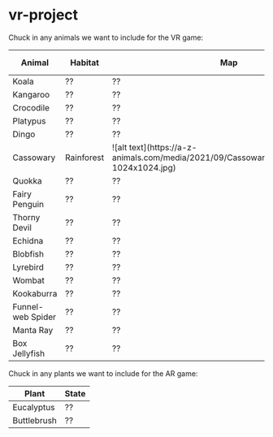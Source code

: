 # vr-project

Chuck in any animals we want to include for the VR game:

<table>
<thead>
<tr>
<th>Animal</th>
<th>Habitat</th>
<th>Map</th>
<th>Hint 1</th>
<th>Hint 2</th>
<th>Hint 3</th>
</tr>
</thead>
<tbody>
<tr>
<td>Koala</td>
<td>??</td>
<td>??</td>
</tr>
  
<tr>
<td>Kangaroo</td>
<td>??</td>
<td>??</td>
</tr>
  
<tr>
<td>Crocodile</td>
<td>??</td>
<td>??</td>
</tr>
  
<tr>
<td>Platypus</td>
<td>??</td>
<td>??</td>
</tr>
  
<tr>
<td>Dingo</td>
<td>??</td>
<td>??</td>
</tr>

<tr>
  <td>Cassowary</td>
  <td>Rainforest</td>
  <td>![alt text](https://a-z-animals.com/media/2021/09/CassowaryLocationsAustralia-1024x1024.jpg)</td>
  <td>Fruit-centric diet</td>
  <td>??</td>
  <td>??</td>
</tr>
  
<tr>
<td>Quokka</td>
<td>??</td>
<td>??</td>
</tr>
  
<tr>
<td>Fairy Penguin</td>
<td>??</td>
<td>??</td>
</tr>
  
<tr>
<td>Thorny Devil</td>
<td>??</td>
<td>??</td>
</tr>
  
<tr>
<td>Echidna</td>
<td>??</td>
<td>??</td>
</tr>
  
<tr>
<td>Blobfish</td>
<td>??</td>
<td>??</td>
</tr>

<tr>
<td>Lyrebird</td>
<td>??</td>
<td>??</td>
</tr>

<tr>
<td>Wombat</td>
<td>??</td>
<td>??</td>
</tr>
  
<tr>
<td>Kookaburra</td>
<td>??</td>
<td>??</td>
</tr>

<tr>
<td>Funnel-web Spider</td>
<td>??</td>
<td>??</td>
</tr>
  
<tr>
<td>Manta Ray</td>
<td>??</td>
<td>??</td>
</tr>
  
<tr>
<td>Box Jellyfish</td>
<td>??</td>
<td>??</td>
</tr>

  
</tbody>
</table>

  
Chuck in any plants we want to include for the AR game:

<table>
<thead>
<tr>
<th>Plant</th>
<th>State</th>
</tr>
</thead>
<tbody>
<tr>
<td>Eucalyptus</td>
<td>??</td>
</tr>
  
<tr>
<td>Buttlebrush</td>
<td>??</td>
</tr>
  
  
</tbody>
</table>
